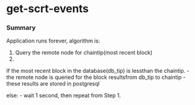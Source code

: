 # get-scrt-events

### Summary

Application runs forever, algorithm is:
1. Query the remote node for chaintip(most recent block)
2. 

If the most recent block in the database(db_tip) is lessthan the chaintip.
    - the remote node is queried for the block resultsfrom db_tip to chaintip
    - these results are stored in postgresql
   
else:
    - wait 1 second, then repeat from Step 1.